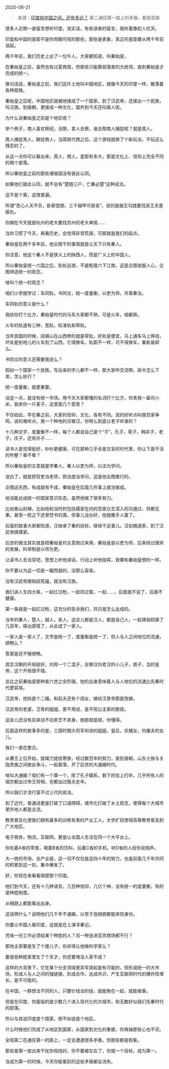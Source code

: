 2020-06-21

> 来源：[印度和中国之间，还有多远？](http://mp.weixin.qq.com/s?__biz=MzU3NDc5Nzc0NQ==&mid=2247489307&idx=1&sn=2348f776045940dd49d37d42e5d97eec&chksm=fd2db5c5ca5a3cd3886f95446df7345c507d48fdd057a1b71adfe0c7352cb799df4cebfcfbe3&scene=27#wechat_redirect)
> 第二通往第一路上的矛盾，都是假象

很多人近期一直留言想听印度，说实话，有些读者的留言，我听着像杞人忧天。  

  

印度和中国的差距不是你肉眼可视的那些，那些是表象，真正的差距要从两千年前说起。

  

两千年前，我们历史上出了一位牛人，大家都知道，叫秦始皇。

  

在秦始皇之前，虽然也有过夏商周，但那些只能算部落里的大统领，直到秦始皇才完成的统一。  

  

换句话说，秦始皇之前，我们这片土地叫中国地区，就像今天的印度一样，散落着各种部族。

  

秦始皇之后呢，中国地区就被他揉成了一个国家，到了汉武帝，还揉出一个民族，叫汉族。到唐朝，更揉成一种文化，国外到今天还叫唐人街。

  

为什么说秦始皇之前是个地区呢？

  

举个例子，商人喜欢祭祀，活祭，拿人去祭，谁去帮商人捕捉呢？就是周人。

  

周人捕捉羌人，献给商人，当周取代商之后，这个游戏就换了个新玩法，不玩这么残忍的了。

  

从这一点你可以看出来，周人，商人，差距有多大，那是文化上、信仰上完全不同的两个部落。  

  

所以秦始皇之前的那些诸侯国没有彼此认同。

  

如果他们彼此认同，就不会有“楚随三户，亡秦必楚”这种说法。  

  

这不是个案，这很普遍。

  

所谓“苦心人天不负，卧薪尝胆，三千越甲可吞吴”，说的是越王勾践要找吴王夫差报仇。

  

你搁在今天就是杭州的老大要找苏州的老大单挑......

  

当你习惯了今天，再看历史，会觉得非常荒唐，可那就是我们的起点。  

  

秦始皇在两千多年前，他企图干的事情就是让天下只有秦人。  

  

你注意，他这个秦人不是狭义上的陕西人，而是广义上的中国人。

  

所以秦始皇统一六国之后，到处巡游，不是乾隆六下江南，这是企图收服人心，企图缔造统一的观念。  

  

啥叫个统一的观念？

  

咱们小学就学过：车同轨，书同文，统一度量衡，以吏为师，共尊秦法。

  

车同轨的意义是什么？  

  

我给你打个比方，秦始皇时代的马车大家都不熟，可是火车，咱都熟。

  

火车的轨道有三种，宽轨，标准轨和窄轨。  

  

当年民国的时候，阎锡山在山西修的就是窄轨，好处是便宜，马上通车马上挣钱，坏处是别地儿的火车到了山西，它得换车。轨距不一样，可不得换车，重新装卸么。

  

书同文的意义还需要我说么？  

  

假如一个国家一个民族，写出来的字儿都不一样，那大家咋交流啊，政令怎么下发，怎么执行？

  

统一度量衡，就更重要。  

  

没这一点，就没有统一市场。用今天大家都懂的名词打个比方，你卖我一盎司小米，我卖你一斤麦子，这里面几个意思？  

  

不仅如此，早在秦之前，大家的信仰，文化，各有不同。说的好听点叫做百家争鸣，说的难听点，我一个种地的庄稼汉，你特么到底让老子听谁的？  

  

十几种文字，度量衡不一样，每个人都说自己是个“子”，孔子，荀子，韩非子，老子，庄子，还有孙子......

  

读书人是觉得挺好，吵吵更健康，可在那种几乎全是文盲的时代里，你让下面干活的咋整？晕不晕？  

  

所以秦始皇的主意就是学秦人，秦人以吏为师，以法为学问。  

  

说白了，就是把官吏当老师，把法度当学问，这是他企图推行的。

  

企图这东西，有成就有不成，秦始皇在后面几件事上就没做成。  

  

他没能达成统一的国家意识形态，虽然他做了很多努力。

  

比如泰山封禅，比如他和当时的包括儒家在内的百家众生深入的沟通过，但都无果。甚至一怒之下还曾焚书坑儒，但事儿没办好，他就撒手人寰了。

  

后面的故事大家都知道，汉继承了秦的目标，继续干这事儿。汉初搞道家，到了汉武帝搞儒家。  

  

后世的做法其实就是把秦始皇的主意倒过来用，秦始皇是以吏为师，后来经过唐宋的发展，科举制是以师为吏。  

  

让读书人去当官吧，思想上听他讲话，行动上听他指挥，效果和秦始皇想的一样。  

  

你不要以为这一切是一蹴而就的，没那么容易。  

  

没有汉武帝跟匈奴死磕，就没有汉族。  

  

我们讲人生四大铁，一起扛过枪，一起同过窗，一起......，后面就不说了，后面不健康。  

  

第一条就是一起扛过枪，这充分的告诉我们，共识是怎么达成的。

  

当年的秦人，楚人，越人，吴人，这会儿都是汉人，都是自己人，一起揍匈奴揍了几百年，揍出感情了，从此成了一家人。

  

一家人是一家人了，文字是统一了，度量衡是统一了，但人与人之间地位的流通，顺畅么？  

  

答案是还不够顺畅。

  

其实汉朝的开局挺好，刘邦一个二混子，庄稼汉刘老汉的小儿子，痞子，当的皇帝，这个开局很不错。

  

总比之前秦始皇那种奋六世之余烈强，他的出身意味着人与人地位的流通比先秦时代更容易。  

  

汉武帝，他妈是个二婚。和前夫还有个闺女，嫁给汉景帝那是改嫁。  

  

汉武帝的老婆，卫青的姐姐，更不用说，是平阳公主家的歌妓。  

  

这会儿还没有后来动不动卖艺不卖身，她那就是妓，你懂得。

  

后面这样的故事多的是，三国时期大将军何进的姐姐，皇后，杀猪女，何屠夫的女儿。

  

我们一直在整合。  

  

从曹丕上位开始，就竭力提拔寒族，经过数百年的努力，直到唐朝，山东士族与关陇贵族之间彼此争斗，一起衰落，开了后世的大通婚时代。

  

啥叫大通婚？咱们有一个算一个，除了孔子嫡系，剩下的往上打听，几乎所有人的祖宗都出过帝王将相，也都出过贩夫走卒。

  

所以我们才流行富不过三代的说法。  

  

到了近代，普通话更是打破了口语障碍，城市化打破了乡土观念，使得每个大城市里外地人都是主流。

  

教育普及化使我们拥有最多的训练有素的产业工人，大学扩招使得高等教育普及到广大地区。

  

电子商务，物流，互联网，更是让全国人生活在同一个大平台上。

  

你吃着A省的零食，喝着B省的饮料，玩着C省的手机，听D省的人给你说相声。

  

大一统的市场，全产业链，这一切不仅仅是这四十年的努力，也是前面几千年共同的积累到这一刻，集中爆发了。

  

好，你现在来看看隔壁那个印度。  

  

他们到今天，还有十几种语言，几百种信仰，几亿个神，没有统一的度量衡，有的是种姓制度。  

  

从相貌上都能看出出身。  

  

这说明什么？说明他们几千年不通婚，以至于连相貌都能体现身份。  

  

你要让中国人看印度，这就是在上演寻秦记。  

  

凭啥一份工作必须给某个种姓的人？另一种连进百货商场都不行？  

  

那地主家要是生了个傻儿子，你非得让他做科学家么？

要是低种姓家里生了个天才，你还要埋没人家不成？

  

这样的大背景下，它在某个分支领域里异军突起是有可能的，但形成统一的大市场，形成人与人之间的强链接，形成合作，达成共识，产生互联网时代的爆炸性增长，是不可能的。

  

在中国，一群想法不同的人，只要价钱谈的拢，就能聚在一起，就能做事。  

  

但是在印度，你面临的是少数几个进入现代化的大城市，和无数好似我们先秦时代的部落。  

  

所以与其说印度是个国家，倒不如说是个地区。

  

什么时候他们完成了从地区到国家，从国家到文化的重塑，你再操那些心也不迟。

  

全班第二在通往第一的路上，一定会遭遇很多矛盾，但那些都是假象。

  

那些是第一放出来干扰你视线的，你不要被左右了，你就一个目标，成为第一。

  

当成为第一的时候，今天你能看到的这些矛盾都会消失。

